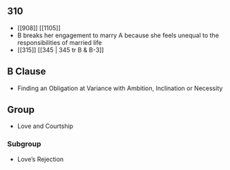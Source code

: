 ## 310
- [[908]] [[1105]] 
- B breaks her engagement to marry A because she feels unequal to the responsibilities of married life
- [[315]] [[345 | 345 tr B &amp; B-3]] 

## B Clause
- Finding an Obligation at Variance with Ambition, Inclination or Necessity

## Group
- Love and Courtship

### Subgroup
- Love’s Rejection

